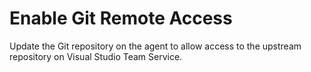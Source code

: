 # Enable Git Remote Access
Update the Git repository on the agent to allow access to the upstream repository on Visual Studio Team Service.
